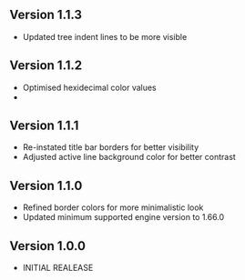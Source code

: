 ## Version 1.1.3
* Updated tree indent lines to be more visible

## Version 1.1.2
* Optimised hexidecimal color values
*
## Version 1.1.1
* Re-instated title bar borders for better visibility
* Adjusted active line background color for better contrast

## Version 1.1.0
* Refined border colors for more minimalistic look
* Updated minimum supported engine version to 1.66.0

## Version 1.0.0
* INITIAL REALEASE
